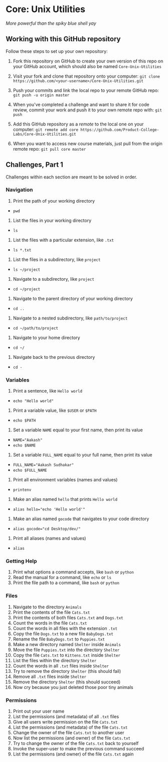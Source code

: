 # Core: Unix Utilities

_More powerful than the spiky blue shell yay_

## Working with this GitHub repository

Follow these steps to set up your own repository:

1. Fork this repository on GitHub to create your own version of this repo on your GitHub account, which should also be named `Core-Unix-Utilities`

1. Visit your fork and clone that repository onto your computer:
`git clone https://github.com/<your-username>/Core-Unix-Utilities.git`

1. Push your commits and link the local repo to your remote GitHub repo:
`git push -u origin master`

1. When you've completed a challenge and want to share it for code review, commit your work and push it to your own remote repo with:
`git push`

1. Add this GitHub repository as a _remote_ to the local one on your computer:
`git remote add core https://github.com/Product-College-Labs/Core-Unix-Utilities.git`

1. When you want to access new course materials, just pull from the origin remote repo:
`git pull core master`

## Challenges, Part 1

Challenges within each section are meant to be solved in order.

### Navigation

1.  Print the path of your working directory
  - `pwd`
1.  List the files in your working directory
  - `ls`
1.  List the files with a particular extension, like `.txt`
  - `ls *.txt`
1.  List the files in a subdirectory, like `project`
  - `ls ~/project`
1.  Navigate to a subdirectory, like `project`
  - `cd ~/project`
1.  Navigate to the parent directory of your working directory
  - `cd ..`
1.  Navigate to a nested subdirectory, like `path/to/project`
  - `cd ~/path/to/project`
1.  Navigate to your home directory
  - `cd ~/`
1.  Navigate back to the previous directory
  - `cd -`

### Variables

1.  Print a sentence, like `Hello world`
  - `echo "Hello world"`
1.  Print a variable value, like `$USER` or `$PATH`
  - `echo $PATH`
1.  Set a variable `NAME` equal to your first name, then print its value
  - `NAME="Aakash"`
  - `echo $NAME`
1.  Set a variable `FULL_NAME` equal to your full name, then print its value
  - `FULL_NAME="Aakash Sudhakar"`
  - `echo $FULL_NAME`
1.  Print all environment variables (names and values)
  - `printenv`
1.  Make an alias named `hello` that prints `Hello world`
  - `alias hello="echo 'Hello world'"`
1.  Make an alias named `gocode` that navigates to your code directory
  - `alias gocode="cd Desktop/dev/"`
1.  Print all aliases (names and values)
  - `alias`

### Getting Help

1.  Print what options a command accepts, like `bash` or `python`
1.  Read the manual for a command, like `echo` or `ls`
1.  Print the file path to a command, like `bash` or `python`

### Files

1.  Navigate to the directory `Animals`
1.  Print the contents of the file `Cats.txt`
1.  Print the contents of both files `Cats.txt` and `Dogs.txt`
1.  Count the words in the file `Cats.txt`
1.  Count the words in all files with the extension `.txt`
1.  Copy the file `Dogs.txt` to a new file `BabyDogs.txt`
1.  Rename the file `BabyDogs.txt` to `Puppies.txt`
1.  Make a new directory named `Shelter` inside `Animals`
1.  Move the file `Puppies.txt` into the directory `Shelter`
1.  Copy the file `Cats.txt` to `Kittens.txt` inside `Shelter`
1.  List the files within the directory `Shelter`
1.  Count the words in all `.txt` files inside `Shelter`
1.  Try to remove the directory `Shelter` (this should fail)
1.  Remove all `.txt` files inside `Shelter`
1.  Remove the directory `Shelter` (this should succeed)
1.  Now cry because you just deleted those poor tiny animals

### Permissions

1.  Print out your user name
1.  List the permissions (and metadata) of all `.txt` files
1.  Give all users write permission on the file `Cats.txt`
1.  List the permissions (and metadata) of the file `Cats.txt`
1.  Change the owner of the file `Cats.txt` to another user
1.  Now list the permissions (and owner) of the file `Cats.txt`
1.  Try to change the owner of the file `Cats.txt` back to yourself
1.  Invoke the super-user to make the previous command succeed
1.  List the permissions (and owner) of the file `Cats.txt` again
